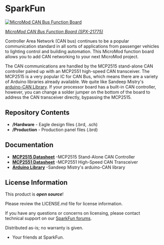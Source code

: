 SparkFun <PRODUCT NAME>
========================================

[![MicroMod CAN Bus Function Board](https://cdn.sparkfun.com//assets/parts/2/1/5/8/2/21775-_SPX_Function_CAN_Bus-_2.jpg)](https://www.sparkfun.com/products/21775)

[*MicroMod CAN Bus Function Board (SPX-21775)*](https://www.sparkfun.com/products/21775)

Controller Area Network (CAN bus) continues to be a popular communication standard in all sorts of applications from passenger vehicles to lighting control and building automation. This MicroMod function board allows you to add CAN networking to your next MicroMod project. 

The CAN communications are handled by the MCP2515 stand-alone CAN controller paired up with an MCP2551 high-speed CAN transceiver. The MCP2515 is a very popular IC for CAN Bus, which means there are a variety of Arduino libraries already available. We quite like Sandeep Mistry's [arduino-CAN Library](https://github.com/sandeepmistry/arduino-CAN). If your processor board has a built-in CAN controller, however, you can change a solder jumper on the bottom of the board to address the CAN transceiver directly, bypassing the MCP2515.

Repository Contents
-------------------

* **/Hardware** - Eagle design files (.brd, .sch)
* **/Production** - Production panel files (.brd)

Documentation
--------------
  
* **[MCP2515 Datasheet](https://cdn.sparkfun.com/assets/1/0/e/4/0/MCP2515-Family-Data-Sheet-DS20001801K.pdf)** -MCP2515 Stand-Alone CAN Controller
* **[MCP2551 Datasheet](https://cdn.sparkfun.com/assets/8/d/9/b/8/20001667G.pdf)** -MCP2551 High-Speed CAN Transceiver
* **[Arduino Library](https://github.com/sandeepmistry/arduino-CAN)** -Sandeep Mistry's arduino-CAN library

License Information
-------------------

This product is _**open source**_! 

Please review the LICENSE.md file for license information. 

If you have any questions or concerns on licensing, please contact technical support on our [SparkFun forums](https://forum.sparkfun.com/viewforum.php?f=152).

Distributed as-is; no warranty is given.

- Your friends at SparkFun.
